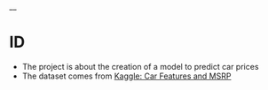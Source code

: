 __

# ID

* The project is about the creation of a model to predict car prices
* The dataset comes from [Kaggle: Car Features and MSRP](https://www.kaggle.com/datasets/CooperUnion/cardataset)
